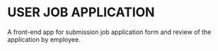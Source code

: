 # USER JOB APPLICATION
A front-end app for submission job application form and review of the application by employee.
